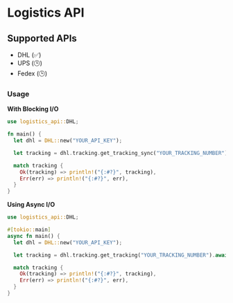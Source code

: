 # Logistics API

## Supported APIs
* DHL   (✅)
* UPS   (🕒)
* Fedex (🕒)

### Usage

**With Blocking I/O**

```rust
use logistics_api::DHL;

fn main() {
  let dhl = DHL::new("YOUR_API_KEY");

  let tracking = dhl.tracking.get_tracking_sync("YOUR_TRACKING_NUMBER");

  match tracking {
    Ok(tracking) => println!("{:#?}", tracking),
    Err(err) => println!("{:#?}", err),
  }
}
```

**Using Async I/O**

```rust
use logistics_api::DHL;

#[tokio::main]
async fn main() {
  let dhl = DHL::new("YOUR_API_KEY");

  let tracking = dhl.tracking.get_tracking("YOUR_TRACKING_NUMBER").await;

  match tracking {
    Ok(tracking) => println!("{:#?}", tracking),
    Err(err) => println!("{:#?}", err),
  }
}
```